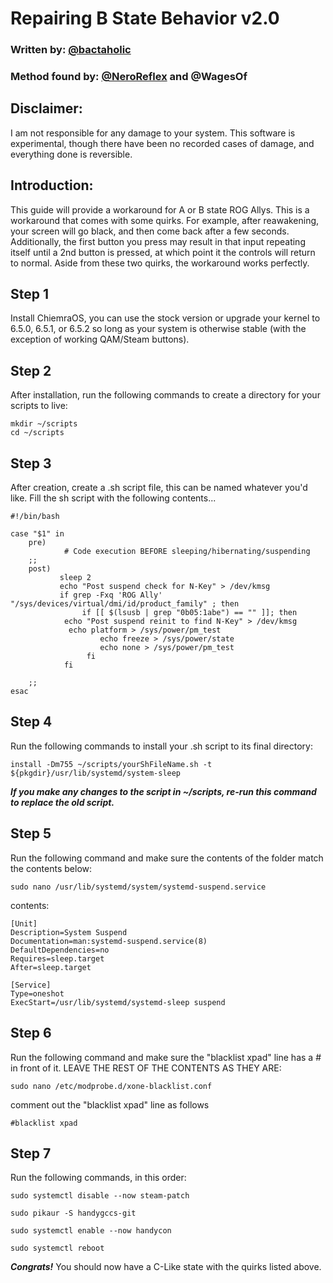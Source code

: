 # Repairing B State Behavior v2.0
### Written by: [@bactaholic](https://github.com/bactaholic)
### Method found by: [@NeroReflex](https://github.com/NeroReflex) and @WagesOf

## Disclaimer:
I am not responsible for any damage to your system. This software is experimental, though there have been no recorded cases of damage, and everything done is reversible.

## Introduction:
This guide will provide a workaround for A or B state ROG Allys. This is a workaround that comes with some quirks. For example, after reawakening, your screen will go black, and then come back after a few seconds. Additionally, the first button you press may result in that input repeating itself until a 2nd button is pressed, at which point it the controls will return to normal. Aside from these two quirks, the workaround works perfectly.

## Step 1
Install ChiemraOS, you can use the stock version or upgrade your kernel to 6.5.0, 6.5.1, or 6.5.2 so long as your system is otherwise stable (with the exception of working QAM/Steam buttons).

## Step 2
After installation, run the following commands to create a directory for your scripts to live:
```
mkdir ~/scripts
cd ~/scripts
```

## Step 3
After creation, create a .sh script file, this can be named whatever you'd like. Fill the sh script with the following contents...
```
#!/bin/bash

case "$1" in
    pre)
            # Code execution BEFORE sleeping/hibernating/suspending
    ;;
    post)
           sleep 2
           echo "Post suspend check for N-Key" > /dev/kmsg
           if grep -Fxq 'ROG Ally' "/sys/devices/virtual/dmi/id/product_family" ; then
                if [[ $(lsusb | grep "0b05:1abe") == "" ]]; then
            echo "Post suspend reinit to find N-Key" > /dev/kmsg
             echo platform > /sys/power/pm_test
                    echo freeze > /sys/power/state
                    echo none > /sys/power/pm_test
                 fi
            fi

    ;;
esac
```
## Step 4
Run the following commands to install your .sh script to its final directory:
```
install -Dm755 ~/scripts/yourShFileName.sh -t ${pkgdir}/usr/lib/systemd/system-sleep
```
***If you make any changes to the script in ~/scripts, re-run this command to replace the old script.***


## Step 5
Run the following command and make sure the contents of the folder match the contents below:
```
sudo nano /usr/lib/systemd/system/systemd-suspend.service
```
contents:
```
[Unit]
Description=System Suspend
Documentation=man:systemd-suspend.service(8)
DefaultDependencies=no
Requires=sleep.target
After=sleep.target

[Service]
Type=oneshot
ExecStart=/usr/lib/systemd/systemd-sleep suspend
```
## Step 6
Run the following command and make sure the "blacklist xpad" line has a # in front of it. LEAVE THE REST OF THE CONTENTS AS THEY ARE:
```
sudo nano /etc/modprobe.d/xone-blacklist.conf
```
comment out the "blacklist xpad" line as follows
```
#blacklist xpad
```
## Step 7
Run the following commands, in this order:
```
sudo systemctl disable --now steam-patch
```
```
sudo pikaur -S handygccs-git
```
```
sudo systemctl enable --now handycon
```
```
sudo systemctl reboot
```
***Congrats!*** You should now have a C-Like state with the quirks listed above.
